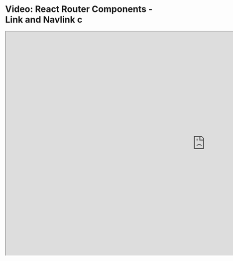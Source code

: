 # Video: React Router Components - Link and Navlink c

<iframe src="https://scrimba.com/scrim/co1254af896a4347277aadde8?pl=pXZKQAB" width="1280" height="720" allowfullscreen="allowfullscreen" allow="autoplay; fullscreen; picture-in-picture"></iframe>

